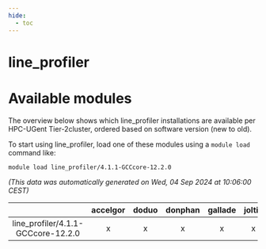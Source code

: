 ```yaml
---
hide:
  - toc
---
```


line_profiler
=============

# Available modules


The overview below shows which line_profiler installations are available per HPC-UGent Tier-2cluster, ordered based on software version (new to old).

To start using line_profiler, load one of these modules using a `module load` command like:

```shell
module load line_profiler/4.1.1-GCCcore-12.2.0
```

*(This data was automatically generated on Wed, 04 Sep 2024 at 10:06:00 CEST)*  

| |accelgor|doduo|donphan|gallade|joltik|shinx|skitty|
| :---: | :---: | :---: | :---: | :---: | :---: | :---: | :---: |
|line_profiler/4.1.1-GCCcore-12.2.0|x|x|x|x|x|x|x|
